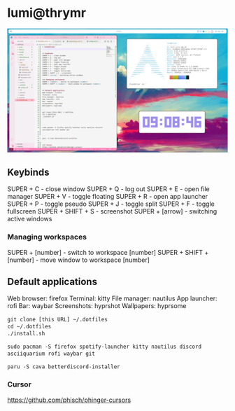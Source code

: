 # lumi@thrymr
![Rice showcase](./demo/demo01.png)

## Keybinds
SUPER + C - close window
SUPER + Q - log out
SUPER + E - open file manager
SUPER + V - toggle floating
SUPER + R - open app launcher
SUPER + P - toggle pseudo
SUPER + J - toggle split
SUPER + F - toggle fullscreen
SUPER + SHIFT + S - screenshot
SUPER + [arrow] - switching active windows

### Managing workspaces
SUPER + [number] - switch to workspace [number]
SUPER + SHIFT + [number] - move window to workspace [number]


## Default applications
Web browser: firefox
Terminal: kitty
File manager: nautilus
App launcher: rofi
Bar: waybar
Screenshots: hyprshot
Wallpapers: hyprsome

```
git clone [this URL] ~/.dotfiles
cd ~/.dotfiles
./install.sh
```


```
sudo pacman -S firefox spotify-launcher kitty nautilus discord asciiquarium rofi waybar git
```

```
paru -S cava betterdiscord-installer 
```

### Cursor
https://github.com/phisch/phinger-cursors